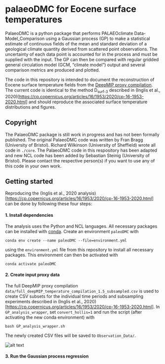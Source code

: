 # palaeoDMC for Eocene surface temperatures
PalaeoDMC is a python package that performs PALAEOclimate Data-Model_Comparison using a Gaussian process (GP) to make a statistical estimate of continuous fields of the mean and standard deviation of a geological climate quantity derived from scattered point observations. The uncertainty of each data point is accounted for in the process and must be supplied with the input. The GP can then be compared with regular gridded general circulation model (GCM, “climate model”) output and several comparison metrics are produced and plotted.

The code in this repository is intended to document the reconstruction of Eocene surface temperature fields from the [DeepMIP proxy compilation](https://gmd.copernicus.org/articles/12/3149/2019/). The current code is identical to the method D<sub>surf-3</sub> described in (Inglis et al., 2020)[https://cp.copernicus.org/articles/16/1953/2020/cp-16-1953-2020.html] and should reproduce the associated surface temperature distributions and figures.

## Copyright
The PalaeoDMC package is still work in progress and has not been formally published. The original PalaeoDMC code was written by Fran Bragg (University of Bristol). Richard Wilkinson (University of Sheffield) wrote all code in `./core`. The PalaeoDMC code in this respository has been adapted and new NCL code has been added by Sebastian Steinig (University of Bristol). Please contact the respective person(s) if you want to use any of this code in your own work.

## Getting started
Reproducing the (Inglis et al., 2020 analysis)[https://cp.copernicus.org/articles/16/1953/2020/cp-16-1953-2020.html] can be done by following these four steps:

#### 1. Install dependencies
The analysis uses the Python and NCL languages. All necessary packages can be installed with  [conda](https://conda.io/projects/conda/en/latest/index.html). Create an environment `paleoDMC` with 

```
conda env create --name paleoDMC --file=environment.yml
``` 

using the `environment.yml` file from this repository to install all necessary packages. This environment can then be activated with

```
conda activate paleoDMC
```

#### 2. Create input proxy data
The full DeepMIP proxy compilation `data/full_deepMIP_temperature_compilation_1.5_subsampled.csv` is used to create CSV subsets for the individual time periods and subsampling experiments described in (Inglis et al., 2020)[https://cp.copernicus.org/articles/16/1953/2020/cp-16-1953-2020.html]. In `GP_analysis_wrapper`, set `convert_hollis=1` and run the script (after activating the new conda environment) with 

```
bash GP_analysis_wrapper.sh
```

The newly created CSV files will be saved to `Observation_Data/`.

![alt text](https://github.com/sebsteinig/paleoDMC/blob/main/example_output/DeepMIP_proxy_SD.png?raw=true)


#### 3. Run the Gaussian process regression